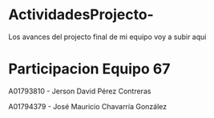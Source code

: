# ActividadesProjecto-
Los avances del projecto final de mi equipo voy a subir aqui

# Participacion Equipo 67

A01793810 - Jerson David Pérez Contreras 

A01794379 - José Mauricio Chavarría González
